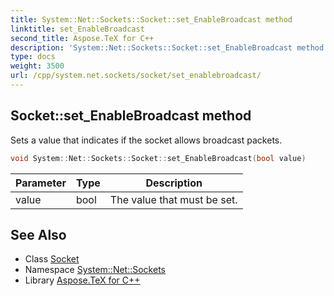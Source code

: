 ```yaml
---
title: System::Net::Sockets::Socket::set_EnableBroadcast method
linktitle: set_EnableBroadcast
second_title: Aspose.TeX for C++
description: 'System::Net::Sockets::Socket::set_EnableBroadcast method. Sets a value that indicates if the socket allows broadcast packets in C++.'
type: docs
weight: 3500
url: /cpp/system.net.sockets/socket/set_enablebroadcast/
---
```

## Socket::set_EnableBroadcast method


Sets a value that indicates if the socket allows broadcast packets.

```cpp
void System::Net::Sockets::Socket::set_EnableBroadcast(bool value)
```


| Parameter | Type | Description |
| --- | --- | --- |
| value | bool | The value that must be set. |

## See Also

* Class [Socket](../)
* Namespace [System::Net::Sockets](../../)
* Library [Aspose.TeX for C++](../../../)
